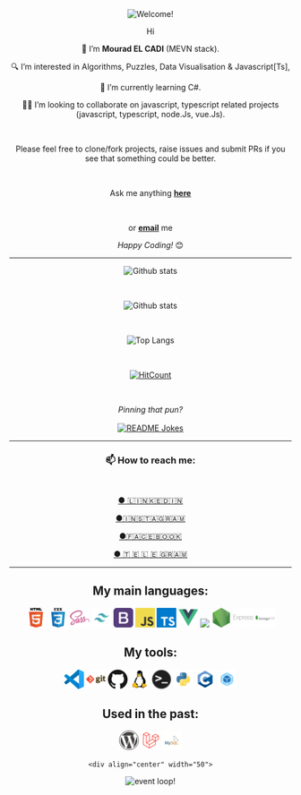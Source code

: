 <div align="center" width="50">
    
<img src="https://github.com/modex98/modex98/blob/main/welcome.gif" alt="Welcome!" />

</div>


<div align="center" width="50">

<p>Hi</p>

<p>👾 I’m <b>Mourad EL CADI</b> (MEVN stack).</p>

<p>🔍 I’m interested in Algorithms, Puzzles, Data Visualisation & Javascript[Ts],</p>

<p>🌳 I’m currently learning C#.</p>

<p>🦸‍♂️ I’m looking to collaborate on javascript, typescript related projects (javascript, typescript, node.Js, vue.Js).</p>

<br />

<p>Please feel free to clone/fork projects, raise issues and submit PRs if you see that something could be better.</p>

<br />

Ask me anything <a href="https://github.com/modex98/modex98/issues"><b>here</b></a>

<br />

or <a href="mouradelcadi98@gmail.com"><b>email</b></a> me

<i>Happy Coding!</i> 😊

--- 

<div align="center" width="50">

![Github stats](https://activity-graph.herokuapp.com/graph?username=modex98&bg_color=000&color=39FF14&line=39FF14&point=fff)

<br />

![Github stats](https://github-readme-stats.vercel.app/api?username=modex98&theme=chartreuse-dark&show_icons=true&count_private=true)

<br />

![Top Langs](https://github-readme-stats.vercel.app/api/top-langs/?username=modex98&theme=chartreuse-dark&show_icons=true&langs_count=8)

<br />

[![HitCount](http://hits.dwyl.com/modex98/modex98.svg?style=flat-square)](http://hits.dwyl.com/modex98/modex98)

<br />

<i>Pinning that pun? </i>

<a href=""><img align="center" src="https://readme-jokes.vercel.app/api" alt="README Jokes" /></a>


---

<div align="center" width="50">

### 📫 How to reach me:

<br />

<a target="_blank" href="https://www.linkedin.com/in/modex98/">● 🇱​🇮​🇳​🇰​🇪​🇩​🇮​🇳​</a>

<a target="_blank" href="https://www.instagram.com/mouradelcadi">●🇮​🇳​🇸​🇹​🇦​🇬​🇷​🇦​🇲​</a>

<a target="_blank" href="https://web.facebook.com/fb.modex98">●🇫​🇦​🇨​🇪​🇧​🇴​🇴​🇰​</a>

<a target="_blank" href="https://t.me/mouradelcadi">● 🇹 🇪 🇱 🇪 🇬​🇷​🇦​🇲</a>

---
<div align="center" width="50">

## My main languages:

<span><img src="https://raw.githubusercontent.com/github/explore/80688e429a7d4ef2fca1e82350fe8e3517d3494d/topics/html/html.png" width="35px" /></span>
<span><img src="https://raw.githubusercontent.com/github/explore/80688e429a7d4ef2fca1e82350fe8e3517d3494d/topics/css/css.png" width="35px" /></span>
<span><img src="https://raw.githubusercontent.com/github/explore/80688e429a7d4ef2fca1e82350fe8e3517d3494d/topics/sass/sass.png" width="35px" /></span>
<span><img src="https://raw.githubusercontent.com/github/explore/80688e429a7d4ef2fca1e82350fe8e3517d3494d/topics/tailwind/tailwind.png" width="35px" /></span>
<span><img src="https://raw.githubusercontent.com/github/explore/80688e429a7d4ef2fca1e82350fe8e3517d3494d/topics/bootstrap/bootstrap.png" width="35px" /></span>
<span><img src="https://raw.githubusercontent.com/github/explore/80688e429a7d4ef2fca1e82350fe8e3517d3494d/topics/javascript/javascript.png" width="35px" /></span>
<span><img src="https://raw.githubusercontent.com/github/explore/80688e429a7d4ef2fca1e82350fe8e3517d3494d/topics/typescript/typescript.png" width="35px" /></span>
<span><img src="https://raw.githubusercontent.com/github/explore/80688e429a7d4ef2fca1e82350fe8e3517d3494d/topics/vue/vue.png" width="35px" /></span>
<span><img src="https://avatars.githubusercontent.com/u/23360933?s=200&v=4" width="35px" /></span>
<span><img src="https://raw.githubusercontent.com/github/explore/80688e429a7d4ef2fca1e82350fe8e3517d3494d/topics/nodejs/nodejs.png" width="35px" /></span>
<span><img src="https://raw.githubusercontent.com/github/explore/80688e429a7d4ef2fca1e82350fe8e3517d3494d/topics/express/express.png" width="35px" /></span>
<span><img src="https://raw.githubusercontent.com/github/explore/80688e429a7d4ef2fca1e82350fe8e3517d3494d/topics/mongodb/mongodb.png" width="35px" /></span>

<!-- <span><img src="https://camo.githubusercontent.com/65b109b4158db0a81e6d9920b9f0d6bf0617ba825e9ce3189b4353ea975b4069/68747470733a2f2f6c61726176656c2e636f6d2f696d672f6c6f676f6d61726b2e6d696e2e737667" width="35px"></span> -->
<!-- <span><img src="https://camo.githubusercontent.com/680e18c1b990fe3ad0fdea205821e128dda61434b260aa292982c958388b7888/68747470733a2f2f7777772e696465656d617469632e636f6d2f77702d636f6e74656e742f75706c6f6164732f323031382f30352f6c6f676f2d5675652d4a532e706e67" width="35px"></span> -->

## My tools:

<span><img src="https://raw.githubusercontent.com/github/explore/80688e429a7d4ef2fca1e82350fe8e3517d3494d/topics/visual-studio-code/visual-studio-code.png" width="35px" /></span>
<span><img src="https://raw.githubusercontent.com/github/explore/80688e429a7d4ef2fca1e82350fe8e3517d3494d/topics/git/git.png" width="35px" /></span>
<span><img src="https://raw.githubusercontent.com/github/explore/78df643247d429f6cc873026c0622819ad797942/topics/github/github.png" width="35px" /></span>
<span><img src="https://raw.githubusercontent.com/github/explore/80688e429a7d4ef2fca1e82350fe8e3517d3494d/topics/linux/linux.png" width="35px" /></span>
<span><img src="https://raw.githubusercontent.com/github/explore/80688e429a7d4ef2fca1e82350fe8e3517d3494d/topics/terminal/terminal.png" width="35px" /></span>
<span><img src="https://raw.githubusercontent.com/github/explore/80688e429a7d4ef2fca1e82350fe8e3517d3494d/topics/python/python.png" width="35px" /></span>
<span><img src="https://raw.githubusercontent.com/github/explore/80688e429a7d4ef2fca1e82350fe8e3517d3494d/topics/c/c.png" width="35px" /></span>
<span><img src="https://raw.githubusercontent.com/github/explore/80688e429a7d4ef2fca1e82350fe8e3517d3494d/topics/webpack/webpack.png" width="35px" /></span>

## Used in the past:

<span><img src="https://raw.githubusercontent.com/github/explore/80688e429a7d4ef2fca1e82350fe8e3517d3494d/topics/wordpress/wordpress.png" width="35px" /></span>
<span><img src="https://raw.githubusercontent.com/github/explore/80688e429a7d4ef2fca1e82350fe8e3517d3494d/topics/laravel/laravel.png" width="35px" /></span>
<span><img src="https://raw.githubusercontent.com/github/explore/80688e429a7d4ef2fca1e82350fe8e3517d3494d/topics/mysql/mysql.png" width="35px" /></span>

<!--
Here are some ideas to get you started:

- 🔭 I’m currently working on ...
- 🌱 I’m currently learning ...
- 👯 I’m looking to collaborate on ...
- 🤔 I’m looking for help with ...
- 💬 Ask me about ...
- 📫 How to reach me: ...
- 😄 Pronouns: ...
- ⚡ Fun fact: ...
-->
</div>
    
    <div align="center" width="50">
    
<img src="https://github.com/modex98/modex98/blob/main/42eatw03fcha0e1qcrf0.gif" alt="event loop!" />

</div>
